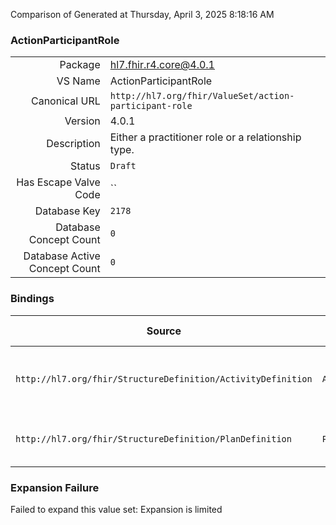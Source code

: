 Comparison of 
Generated at Thursday, April 3, 2025 8:18:16 AM

### ActionParticipantRole

|      |     |
| ---: | --- |
| Package | hl7.fhir.r4.core@4.0.1 |
| VS Name | ActionParticipantRole |
| Canonical URL | `http://hl7.org/fhir/ValueSet/action-participant-role` |
| Version | 4.0.1 |
| Description | Either a practitioner role or a relationship type. |
| Status | `Draft` |
| Has Escape Valve Code | `` |
| Database Key | `2178` |
| Database Concept Count | `0` |
| Database Active Concept Count | `0` |
### Bindings

| Source | Element | Binding | Strength | Element Short |
| ------ | ------- | ------- | -------- | ------------- |
| `http://hl7.org/fhir/StructureDefinition/ActivityDefinition` | `ActivityDefinition.participant.role` | `http://hl7.org/fhir/ValueSet/action-participant-role` | `Example` | E.g. Nurse, Surgeon, Parent, etc. |
| `http://hl7.org/fhir/StructureDefinition/PlanDefinition` | `PlanDefinition.action.participant.role` | `http://hl7.org/fhir/ValueSet/action-participant-role` | `Example` | E.g. Nurse, Surgeon, Parent |

### Expansion Failure

Failed to expand this value set: Expansion is limited
